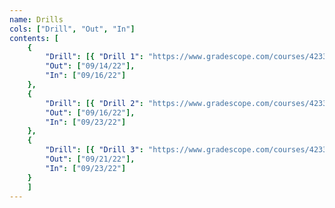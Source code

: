 ```yaml
---
name: Drills
cols: ["Drill", "Out", "In"]
contents: [
	{
		"Drill": [{ "Drill 1": "https://www.gradescope.com/courses/423395/assignments/2206476" }],
		"Out": ["09/14/22"],
		"In": ["09/16/22"]
	},
	{
		"Drill": [{ "Drill 2": "https://www.gradescope.com/courses/423395/assignments/2206522" }],
		"Out": ["09/16/22"],
		"In": ["09/23/22"]
	},
	{
		"Drill": [{ "Drill 3": "https://www.gradescope.com/courses/423395/assignments/2206520" }],
		"Out": ["09/21/22"],
		"In": ["09/23/22"]
	}
	]
---
```

